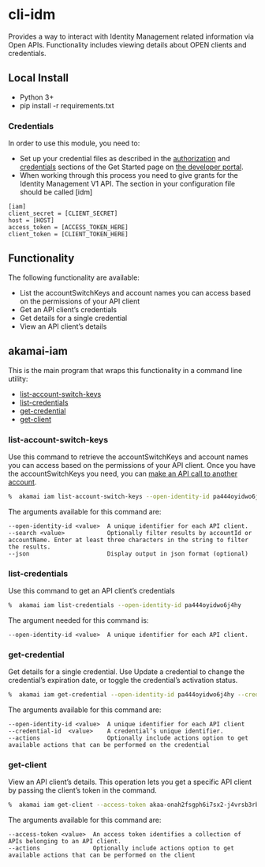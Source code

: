 # cli-idm
Provides a way to interact with Identity Management related information via Open APIs. Functionality includes viewing details about OPEN clients and credentials.

## Local Install
* Python 3+
* pip install -r requirements.txt

### Credentials

In order to use this module, you need to:

* Set up your credential files as described in the [authorization](https://developer.akamai.com/introduction/Prov_Creds.html) and [credentials](https://developer.akamai.com/introduction/Conf_Client.html) sections of the Get Started page on [the developer portal](https://developer.akamai.com).  
* When working through this process you need to give grants for the Identity Management V1 API.  The section in your configuration file should be called [idm]

```
[iam]
client_secret = [CLIENT_SECRET]
host = [HOST]
access_token = [ACCESS_TOKEN_HERE]
client_token = [CLIENT_TOKEN_HERE]
```

## Functionality

The following functionality are available:

* List the accountSwitchKeys and account names you can access based on the permissions of your API client
* Get an API client’s credentials
* Get details for a single credential
* View an API client’s details

## akamai-iam

This is the main program that wraps this functionality in a command line utility:

* [list-account-switch-keys](#list-account-switch-keys)
* [list-credentials](#list-credentials)
* [get-credential](#get-credential )
* [get-client](#get-client )

### list-account-switch-keys

Use this command to retrieve the accountSwitchKeys and account names you can access based on the permissions of your API client. Once you have the accountSwitchKeys you need, you can [make an API call to another account](https://learn.akamai.com/en-us/learn_akamai/getting_started_with_akamai_developers/developer_tools/accountSwitch.html#makeapicalls).

```bash
%  akamai iam list-account-switch-keys --open-identity-id pa444oyidwo6j4hy
```

The arguments available for this command are:

```
--open-identity-id <value>  A unique identifier for each API client.
--search <value>            Optionally filter results by accountId or accountName. Enter at least three characters in the string to filter the results.
--json                      Display output in json format (optional)
```

### list-credentials

Use this command to get an API client’s credentials

```bash
%  akamai iam list-credentials --open-identity-id pa444oyidwo6j4hy
```

The argument needed for this command is:

```
--open-identity-id <value>  A unique identifier for each API client.
```

### get-credential

Get details for a single credential. Use Update a credential to change the credential’s expiration date, or toggle the credential’s activation status.

```bash
%  akamai iam get-credential --open-identity-id pa444oyidwo6j4hy --credential-id 345678
```

The arguments available for this command are:

```
--open-identity-id <value>  A unique identifier for each API client
--credential-id  <value>    A credential’s unique identifier.
--actions                   Optionally include actions option to get available actions that can be performed on the credential
```


### get-client

View an API client’s details. This operation lets you get a specific API client by passing the client’s token in the command.

```bash
%  akamai iam get-client --access-token akaa-onah2fsgph6i7sx2-j4vrsb3rbyqxuslo
```

The arguments available for this command are:

```
--access-token <value>  An access token identifies a collection of APIs belonging to an API client.
--actions               Optionally include actions option to get available actions that can be performed on the client
```